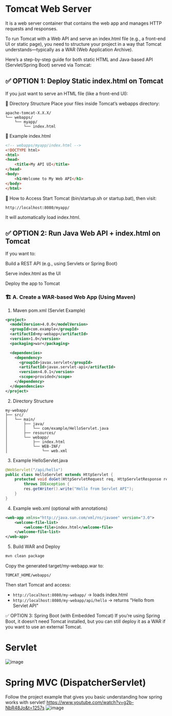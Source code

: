 # Tomcat Web Server
It is a web server container that contains the web app and manages HTTP requests and responses.

To run Tomcat with a Web API and serve an index.html file (e.g., a front-end UI or static page), you need to structure your project in a way that Tomcat understands—typically as a WAR (Web Application Archive).

Here’s a step-by-step guide for both static HTML and Java-based API (Servlet/Spring Boot) served via Tomcat:

## ✅ OPTION 1: Deploy Static index.html on Tomcat
If you just want to serve an HTML file (like a front-end UI):

📁 Directory Structure
Place your files inside Tomcat’s webapps directory:

```text
apache-tomcat-X.X.X/
└── webapps/
    └── myapp/
        └── index.html
```

🧾 Example index.html

```html
<!-- webapps/myapp/index.html -->
<!DOCTYPE html>
<html>
<head>
    <title>My API UI</title>
</head>
<body>
    <h1>Welcome to My Web API</h1>
</body>
</html>
```

🚀 How to Access
Start Tomcat (bin/startup.sh or startup.bat), then visit:

```
http://localhost:8080/myapp/
```
It will automatically load index.html.

## ✅ OPTION 2: Run Java Web API + index.html on Tomcat
If you want to:

Build a REST API (e.g., using Servlets or Spring Boot)

Serve index.html as the UI

Deploy the app to Tomcat

### 🏗️ A. Create a WAR-based Web App (Using Maven)
1. Maven pom.xml (Servlet Example)
```xml
<project>
  <modelVersion>4.0.0</modelVersion>
  <groupId>com.example</groupId>
  <artifactId>my-webapp</artifactId>
  <version>1.0</version>
  <packaging>war</packaging>

  <dependencies>
    <dependency>
      <groupId>javax.servlet</groupId>
      <artifactId>javax.servlet-api</artifactId>
      <version>4.0.1</version>
      <scope>provided</scope>
    </dependency>
  </dependencies>
</project>
```
2. Directory Structure
```text
my-webapp/
├── src/
│   └── main/
│       ├── java/
│       │   └── com/example/HelloServlet.java
│       ├── resources/
│       └── webapp/
│           ├── index.html
│           └── WEB-INF/
│               └── web.xml
```
3. Example HelloServlet.java
```java
@WebServlet("/api/hello")
public class HelloServlet extends HttpServlet {
    protected void doGet(HttpServletRequest req, HttpServletResponse res)
        throws IOException {
        res.getWriter().write("Hello from Servlet API");
    }
}
```
4. Example web.xml (optional with annotations)
```xml
<web-app xmlns="http://java.sun.com/xml/ns/javaee" version="3.0">
    <welcome-file-list>
        <welcome-file>index.html</welcome-file>
    </welcome-file-list>
</web-app>
```
5. Build WAR and Deploy
```bash
mvn clean package
```
Copy the generated target/my-webapp.war to:
```text
TOMCAT_HOME/webapps/
```
Then start Tomcat and access:
- `http://localhost:8080/my-webapp/` → loads index.html
- `http://localhost:8080/my-webapp/api/hello` → returns "Hello from Servlet API"

✅ OPTION 3: Spring Boot (with Embedded Tomcat)
If you’re using Spring Boot, it doesn’t need Tomcat installed, but you can still deploy it as a WAR if you want to use an external Tomcat.

# Servlet


![image](https://github.com/user-attachments/assets/5833fcd1-4f2e-485b-b42f-b65d39f93db5)

# Spring MVC (DispatcherServlet)
Follow the project example that gives you basic understanding how spring works with servlet!
https://www.youtube.com/watch?v=g2b-NbR48Jo&t=1257s
![image](https://github.com/user-attachments/assets/02f818d2-e5dd-4bec-88b2-d8ef6913e822)


